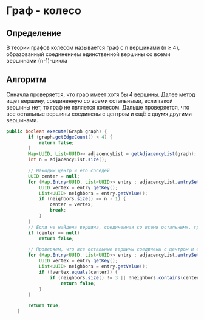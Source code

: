 # Граф - колесо
## Определение
В теории графов колесом называется граф с n вершинами (n ≥ 4), образованный соединением единственной вершины со всеми вершинами (n-1)-цикла
## Алгоритм
Снначла проверяется, что граф имеет хотя бы 4 вершины. Далее метод ищет вершину, соединенную со всеми остальными, если такой вершины нет, то граф не является колесом. Дальше проверяется, что все остальные вершины соединены с центром и ещё с двумя другими вершинами.
```Java
public boolean execute(Graph graph) {
        if (graph.getEdgeCount() < 4) {
            return false;
        }
        Map<UUID, List<UUID>> adjacencyList = getAdjacencyList(graph);
        int n = adjacencyList.size();

        // Находим центр и его соседей
        UUID center = null;
        for (Map.Entry<UUID, List<UUID>> entry : adjacencyList.entrySet()) {
            UUID vertex = entry.getKey();
            List<UUID> neighbors = entry.getValue();
            if (neighbors.size() == n - 1) {
                center = vertex;
                break;
            }
        }
        // Если не найдена вершина, соединенная со всеми остальными, граф не является колесом
        if (center == null)
            return false;

        // Проверяем, что все остальные вершины соединены с центром и ещё с двумя другоими вершинами
        for (Map.Entry<UUID, List<UUID>> entry : adjacencyList.entrySet()) {
            UUID vertex = entry.getKey();
            List<UUID> neighbors = entry.getValue();
            if (!vertex.equals(center)) {
                if (neighbors.size() != 3 || !neighbors.contains(center))
                    return false;
            }
        }

        return true;
    }
```